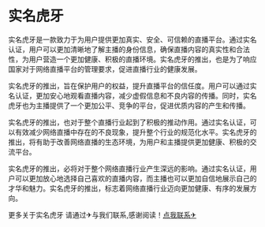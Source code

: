# 实名虎牙

实名虎牙是一款致力于为用户提供更加真实、安全、可信赖的直播平台。通过实名认证，用户可以更加清晰地了解主播的身份信息，确保直播内容的真实性和合法性，为用户营造一个更加健康、积极的直播环境。实名虎牙的推出，也是为了响应国家对于网络直播平台的管理要求，促进直播行业的健康发展。

实名虎牙的推出，旨在保护用户的权益，提升直播平台的信任度。用户可以通过实名认证，更加安心地观看直播内容，减少虚假信息和不良内容的传播。同时，实名虎牙也为主播提供了一个更加公平、竞争的平台，促进优质内容的产生和传播。

实名虎牙的推出，也对于整个直播行业起到了积极的推动作用。通过实名认证，可以有效减少网络直播中存在的不良现象，提升整个行业的规范化水平。实名虎牙的推出，将有助于改善网络直播的生态环境，为用户和主播提供更加健康、积极的交流平台。

实名虎牙的推出，必将对于整个网络直播行业产生深远的影响。通过实名认证，用户可以更加放心地选择自己喜欢的直播内容，而主播也可以更加自信地展示自己的才华和魅力。实名虎牙的推出，标志着网络直播行业迈向更加健康、有序的发展方向。

更多关于实名虎牙 请通过✈与我们联系,感谢阅读！[点我联系✈](https://www.k02.cc)